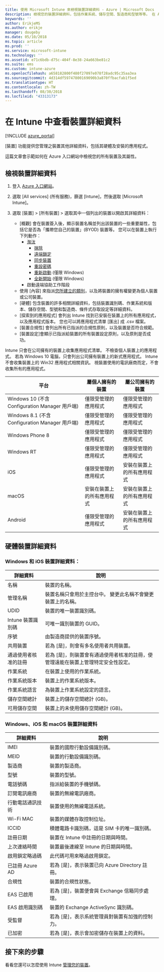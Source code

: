 ```yaml
---
title: 使用 Microsoft Intune 來檢視裝置詳細資料 - Azure | Microsoft Docs
description: 檢視您的裝置詳細資料，包括作業系統、儲存空間、製造商和型號等等。 在 Azure 中使用 Microsoft Intune 取得已安裝的應用程式清單、檢查相容性原則，以及設定 TeamViewer。 類似檢視清查您管理的裝置。
keywords: ''
author: ErikjeMS
ms.author: erikje
manager: dougeby
ms.date: 05/10/2018
ms.topic: article
ms.prod: ''
ms.service: microsoft-intune
ms.technology: ''
ms.assetid: e71c6bdb-d75c-404f-8e38-24a663be81c2
ms.suite: ems
ms.custom: intune-azure
ms.openlocfilehash: a658182800f480f27097e078f28adc95c35aa3ea
ms.sourcegitcommit: 4d314df59747800169090b3a870ffbacfab1f5ed
ms.translationtype: HT
ms.contentlocale: zh-TW
ms.lasthandoff: 08/30/2018
ms.locfileid: "43313173"
---
```

# <a name="see-device-details-in-intune"></a>在 Intune 中查看裝置詳細資料

[!INCLUDE [azure_portal](./includes/azure_portal.md)]

[裝置] 功能提供您管理之裝置其他詳細資料，包括其硬體及安裝的應用程式。

這篇文章會示範如何在 Azure 入口網站中檢視您的所有裝置及其屬性。

## <a name="view-the-device-details"></a>檢視裝置詳細資料

1. 登入 [Azure 入口網站](https://portal.azure.com)。
2. 選取 [All services] (所有服務)，篩選 [Intune]，然後選取 [Microsoft Intune]。
3. 選取 [裝置] > [所有裝置] > 選取其中一個列出的裝置以開啟其詳細資料：

   - [概觀] 會在裝置簽入後，顯示裝置名稱並列出該裝置的一些重要屬性，包括它是否為「攜帶您自己的裝置」(BYOD) 裝置等。 您可以在裝置上執行下列動作：
      - [淘汰](devices-wipe.md#retire)
        - [抹除](devices-wipe.md#wipe)
        - [遠端鎖定](device-remote-lock.md)
        - [同步裝置](device-sync.md)
        - [重設密碼](device-passcode-reset.md)
        - [重新啟動](device-restart.md) (僅限 Windows)
        - [全新開始](device-fresh-start.md) (僅限 Windows)
     - 啟動遠端協助工作階段
   - 使用 [內容] 來指派[您所建立的類別](device-group-mapping.md)，以及將裝置的擁有權變更為個人裝置或公司裝置。
   - [硬體] 包含裝置的許多相關詳細資料，包括裝置識別碼、作業系統和版本、儲存空間、型號和製造商、條件式存取設定等詳細資料。
   - [探索到的應用程式] 會列出 Intune 找到已安裝在裝置上的所有應用程式，以及應用程式版本。 您也可以將應用程式清單 [匯出] 成 .csv 檔案。
   - [裝置合規性] 會列出所有已指派的合規性原則，以及裝置是否符合規範。
   - [裝置設定]會顯示已指派給裝置的所有裝置設定原則，以及原則是否成功。

Intune 只會在公司擁有的裝置上收集應用程式清單。 不檢查個人裝置上的應用程式。 若為 Windows 10 電腦，只會列出公司擁有裝置上的新式應用程式。 Intune 不會收集裝置上的 Win32 應用程式相關資訊。 視裝置使用的電訊廠商而定，不會收集所有的應用程式。

|平台|屬個人擁有的裝置|屬公司擁有的裝置|  
|--------------|---------------------------------|--------------------------------|  
|Windows 10 (不含 Configuration Manager 用戶端)|僅限受管理的應用程式|僅限受管理的應用程式|
|Windows 8.1 (不含 Configuration Manager 用戶端)|僅限受管理的應用程式|僅限受管理的應用程式|  
|Windows Phone 8|僅限受管理的應用程式|僅限受管理的應用程式|  
|Windows RT|僅限受管理的應用程式|僅限受管理的應用程式|  
|iOS|僅限受管理的應用程式|安裝在裝置上的所有應用程式|
|macOS|安裝在裝置上的所有應用程式|安裝在裝置上的所有應用程式|  
|Android|僅限受管理的應用程式|安裝在裝置上的所有應用程式|  

## <a name="hardware-device-details"></a>硬體裝置詳細資料

### <a name="windows-and-ios-device-details"></a>Windows 和 iOS 裝置詳細資料：
|詳細資料|說明|  
|--------------|----------------------|  
|名稱|裝置的名稱。|
|管理名稱|裝置名稱只會用於主控台中。 變更此名稱不會變更裝置上的名稱。|
|UDID|裝置的唯一裝置識別碼。|
|Intune 裝置識別碼|可唯一識別裝置的 GUID。|
|序號|由製造商提供的裝置序號。|
|共用裝置|若為 [是]，則會有多名使用者共用裝置。|
|通過使用者核准的註冊|若為 [是]，則裝置會有通過使用者核准的註冊，使管理遠能在裝置上管理特定安全性設定。|
|作業系統|在裝置上使用的作業系統。|
|作業系統版本|裝置上的作業系統版本。|
|作業系統語言|為裝置上作業系統設定的語言。|
|儲存空間總計|裝置上的儲存空間總計 (GB)。|
|可用儲存空間|裝置上的未使用儲存空間總計 (GB)。|


### <a name="windows-ios-and-macos-device-details"></a>Windows、iOS 和 macOS 裝置詳細資料
|詳細資料|說明|  
|--------------|----------------------|  
|IMEI|裝置的國際行動設備識別碼。|
|MEID|裝置的行動設備識別碼。|
|製造商|裝置的製造商。|
|型號|裝置的型號。|
|電話號碼|指派給裝置的手機號碼。|
|訂閱電訊廠商|裝置的無線電訊廠商。|
|行動電話通訊技術|裝置使用的無線電話系統。|
|Wi-Fi MAC|裝置的媒體存取控制位址。|
|ICCID|積體電路卡識別碼，這是 SIM 卡的唯一識別碼。|
|註冊日期|裝置在 Intune 中註冊的日期與時間。|
|上次連絡時間|裝置最後連線至 Intune 的日期與時間。|
|啟用鎖定略過碼|此代碼可用來略過啟用鎖定。|
|已註冊 Azure AD|若為 [是]，表示裝置已向 Azure Directory 註冊。|
|合規性|裝置的合規性狀態。|
|EAS 已啟用|若為 [是]，裝置便會與 Exchange 信箱同步處理。|
|EAS 啟用識別碼|裝置的 Exchange ActiveSync 識別碼。|
|受監督|若為 [是]，表示系統管理員對裝置有加強的控制力。|
|已加密|若為 [是]，表示會加密儲存在裝置上的資料。|



## <a name="next-steps"></a>接下來的步驟
看看您還可以怎麼使用 Intune [管理您的裝置](device-management.md)。